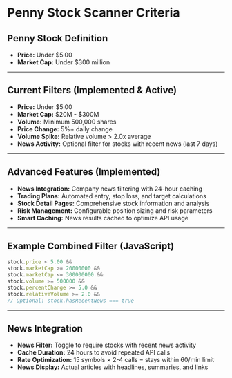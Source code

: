 # Penny Stock Scanner Criteria

## Penny Stock Definition
- **Price:** Under $5.00
- **Market Cap:** Under $300 million

---

## Current Filters (Implemented & Active)
- **Price:** Under $5.00
- **Market Cap:** $20M - $300M
- **Volume:** Minimum 500,000 shares
- **Price Change:** 5%+ daily change
- **Volume Spike:** Relative volume > 2.0x average
- **News Activity:** Optional filter for stocks with recent news (last 7 days)

---

## Advanced Features (Implemented)
- **News Integration:** Company news filtering with 24-hour caching
- **Trading Plans:** Automated entry, stop loss, and target calculations
- **Stock Detail Pages:** Comprehensive stock information and analysis
- **Risk Management:** Configurable position sizing and risk parameters
- **Smart Caching:** News results cached to optimize API usage

---

## Example Combined Filter (JavaScript)
```javascript
stock.price < 5.00 &&
stock.marketCap >= 20000000 &&
stock.marketCap <= 300000000 &&
stock.volume >= 500000 &&
stock.percentChange >= 5.0 &&
stock.relativeVolume >= 2.0 &&
// Optional: stock.hasRecentNews === true
```

---

## News Integration
- **News Filter:** Toggle to require stocks with recent news activity
- **Cache Duration:** 24 hours to avoid repeated API calls
- **Rate Optimization:** 15 symbols × 2-4 calls = stays within 60/min limit
- **News Display:** Actual articles with headlines, summaries, and links 